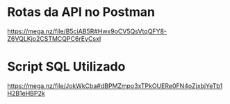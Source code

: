 # Rotas da API no Postman
https://mega.nz/file/B5ciAB5R#Hwx9oCV5QsVtqQFY8-Z6VQLKjo2CSTMCQPC6rEyCsxI

# Script SQL Utilizado
https://mega.nz/file/JokWkCba#dBPMZmpo3xTPkOUERe0FN4oZjxbjYeTb1H2B1eHBP2k
